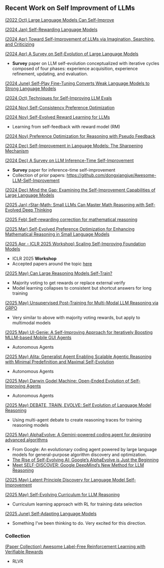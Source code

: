 ## Recent Work on Self Improvment of LLMs

[(2022 Oct) Large Language Models Can Self-Improve](https://arxiv.org/abs/2210.11610)

[(2024 Jan) Self-Rewarding Language Models](https://arxiv.org/abs/2401.10020)

[(2024 Apr) Toward Self-Improvement of LLMs via Imagination, Searching, and Criticizing](https://arxiv.org/abs/2404.12253)

[(2024 Apr) A Survey on Self-Evolution of Large Language Models](https://arxiv.org/abs/2404.14387)

- **Survey** paper on LLM self-evolution conceptualized with iterative cycles composed of four phases: experience acquisition, experience refinement, updating, and evaluation.

[(2024 June) Self-Play Fine-Tuning Converts Weak Language Models to Strong Language Models](https://arxiv.org/abs/2401.01335)

[(2024 Oct) Techniques for Self-Improving LLM Evals](https://arize.com/blog/techniques-for-self-improving-llm-evals/)

[(2024 Nov) Self-Consistency Preference Optimization](https://arxiv.org/abs/2411.04109)

[(2024 Nov) Self-Evolved Reward Learning for LLMs](https://arxiv.org/abs/2411.00418)

- Learning from self-feedback with reward model (RM)

[(2024 Nov) Preference Optimization for Reasoning with Pseudo Feedback](https://arxiv.org/abs/2411.16345)

[(2024 Dec) Self-Improvement in Language Models: The Sharpening Mechanism](https://arxiv.org/abs/2412.01951)

[(2024 Dec) A Survey on LLM Inference-Time Self-Improvement](https://arxiv.org/pdf/2412.14352)

- **Survey** paper for inference-time self-improvement
- Collection of prior papers: https://github.com/dongxiangjue/Awesome-LLM-Self-Improvement

[(2024 Dec) Mind the Gap: Examining the Self-Improvement Capabilities of Large Language Models](https://arxiv.org/abs/2412.02674)

[(2025 Jan) rStar-Math: Small LLMs Can Master Math Reasoning with Self-Evolved Deep Thinking](https://arxiv.org/abs/2501.04519)

[(2025 Feb) Self-rewarding correction for mathematical reasoning](https://arxiv.org/abs/2502.19613)

[(2025 Mar) Self-Evolved Preference Optimization for Enhancing Mathematical Reasoning in Small Language Models](https://arxiv.org/abs/2503.04813)

[(2025 Apr - ICLR 2025 Workshop) Scaling Self-Improving Foundation Models](https://sites.google.com/berkeley.edu/selfimprovingfoundationmodels/home)

- ICLR 2025 **Workshop**
- Accepted papers around the topic [here](https://sites.google.com/berkeley.edu/selfimprovingfoundationmodels/accepted-papers)

[(2025 May) Can Large Reasoning Models Self-Train?](https://arxiv.org/abs/2505.21444)

- Majority voting to get rewards or replace external verify
- Model learning collapses to consistent but shortcut answers for long training

[(2025 May) Unsupervised Post-Training for Multi-Modal LLM Reasoning via GRPO](https://arxiv.org/abs/2505.22453)

- Very similar to above with majority voting rewards, but apply to multimodal models

[(2025 May) UI-Genie: A Self-Improving Approach for Iteratively Boosting MLLM-based Mobile GUI Agents](https://arxiv.org/abs/2505.21496)

- Autonomous Agents

[(2025 May) Alita: Generalist Agent Enabling Scalable Agentic Reasoning with Minimal Predefinition and Maximal Self-Evolution](https://arxiv.org/abs/2505.20286)

- Autonomous Agents

[(2025 May) Darwin Godel Machine: Open-Ended Evolution of Self-Improving Agents](https://arxiv.org/abs/2505.22954)

- Autonomous Agents

[(2025 May) DEBATE, TRAIN, EVOLVE: Self Evolution of Language Model Reasoning](https://arxiv.org/abs/2505.15734)

- Using multi-agent debate to create reasoning traces for training reasoning models

[(2025 May) AlphaEvolve: A Gemini-powered coding agent for designing advanced algorithms](https://deepmind.google/discover/blog/alphaevolve-a-gemini-powered-coding-agent-for-designing-advanced-algorithms/)

- From Google: An evolutionary coding agent powered by large language models for general-purpose algorithm discovery and optimization.
- [The Rise of Self-Evolving AI: Google’s AlphaEvolve is Just the Beginning](https://www.linkedin.com/pulse/rise-self-evolving-ai-googles-alphaevolve-just-beginning-reddy-oqojc)
- [Meet SELF-DISCOVER: Google DeepMind’s New Method for LLM Reasoning](https://jrodthoughts.medium.com/meet-self-discover-google-deepminds-new-method-for-llm-reasoning-4f3fdc547926)

[(2025 May) Latent Principle Discovery for Language Model Self-Improvement](https://arxiv.org/abs/2505.16927)

[(2025 May) Self-Evolving Curriculum for LLM Reasoning](https://arxiv.org/abs/2505.14970)

- Curriculum learning approach with RL for training data selection

[(2025 June) Self-Adapting Language Models](https://arxiv.org/pdf/2506.10943)

- Something I've been thinking to do. Very excited for this direction.

### Collection

[(Paper Collection) Awesome Label-Free Reinforcement Learning with Verifiable Rewards](https://github.com/QingyangZhang/Label-Free-RLVR/)

- RLVR

